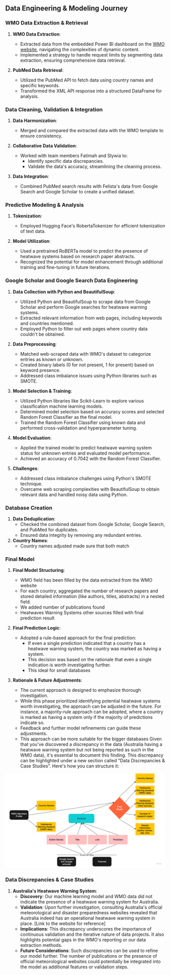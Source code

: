 ## Data Engineering & Modeling Journey

### WMO Data Extraction & Retrieval

1. **WMO Data Extraction**:
   - Extracted data from the embedded Power BI dashboard on the [WMO website](https://community.wmo.int/en/members/profiles), navigating the complexities of dynamic content.
   - Implemented a strategy to handle request limits by segmenting data extraction, ensuring comprehensive data retrieval.

2. **PubMed Data Retrieval**:
   - Utilized the PubMed API to fetch data using country names and specific keywords.
   - Transformed the XML API response into a structured DataFrame for analysis.

### Data Cleaning, Validation & Integration

1. **Data Harmonization**:
   - Merged and compared the extracted data with the WMO template to ensure consistency.
   
2. **Collaborative Data Validation**:
   - Worked with team members Fatimah and Slywia to:
     - Identify specific data discrepancies.
     - Validate the data's accuracy, streamlining the cleaning process.

3. **Data Integration**:
   - Combined PubMed search results with Felista's data from Google Search and Google Scholar to create a unified dataset.

### Predictive Modeling & Analysis

1. **Tokenization**:
   - Employed Hugging Face's RobertaTokenizer for efficient tokenization of text data.

2. **Model Utilization**:
   - Used a pretrained RoBERTa model to predict the presence of heatwave systems based on research paper abstracts.
   - Recognized the potential for model enhancement through additional training and fine-tuning in future iterations.

### Google Scholar and Google Search Data Engineering

1. **Data Collection with Python and BeautifulSoup**:
   - Utilized Python and BeautifulSoup to scrape data from Google Scholar and perform Google searches for heatwave warning systems.
   - Extracted relevant information from web pages, including keywords and countries mentioned.
   - Employed Python to filter out web pages where country data couldn't be obtained.

2. **Data Preprocessing**:
   - Matched web-scraped data with WMO's dataset to categorize entries as known or unknown.
   - Created binary labels (0 for not present, 1 for present) based on keyword presence.
   - Addressed class imbalance issues using Python libraries such as SMOTE.

3. **Model Selection & Training**:
   - Utilized Python libraries like Scikit-Learn to explore various classification machine learning models.
   - Determined model selection based on accuracy scores and selected Random Forest Classifier as the final model.
   - Trained the Random Forest Classifier using known data and performed cross-validation and hyperparameter tuning.

4. **Model Evaluation**:
   - Applied the trained model to predict heatwave warning system status for unknown entries and evaluated model performance.
   - Achieved an accuracy of 0.7042 with the Random Forest Classifier.

5. **Challenges**:
   - Addressed class imbalance challenges using Python's SMOTE technique.
   - Overcame web scraping complexities with BeautifulSoup to obtain relevant data and handled noisy data using Python.

### Database Creation 

1. **Data Deduplication**:
   - Checked the combined dataset from Google Scholar, Google Search, and PubMed for duplicates.
   - Ensured data integrity by removing any redundant entries.
2. **Country Names**:
    - Country names adjusted made sure that both match

### Final Model
1. **Final Model Structuring**:
    - WMO field has been filled by the data extracted from the WMO website
   - For each country, aggregated the number of research papers and stored detailed information (like authors, titles, abstracts) in a nested field.
   - We added number of publications found 
   - Heatwaves Warning Systems other sources filled with final prediction result


2. **Final Prediction Logic**:
   - Adopted a rule-based approach for the final prediction:
     - If even a single prediction indicated that a country has a heatwave warning system, the country was marked as having a system.
     - This decision was based on the rationale that even a single indication is worth investigating further.
     - This ideal for small databases 

3. **Rationale & Future Adjustments**:
   - The current approach is designed to emphasize thorough investigation.
   - While this phase prioritized identifying potential heatwave systems worth investigating, the approach can be adjusted in the future. For instance, a majority-rule approach can be adopted, where a country is marked as having a system only if the majority of predictions indicate so.
   - Feedback and further model refinements can guide these adjustments.
   - This approach can be more suitable for the bigger databases 
   Given that you've discovered a discrepancy in the data (Australia having a heatwave warning system but not being reported as such in the WMO data), it's essential to document this finding. This discrepancy can be highlighted under a new section called "Data Discrepancies & Case Studies". Here's how you can structure it:

![Data Flow](Data_Flow.jpg)


### Data Discrepancies & Case Studies

1. **Australia's Heatwave Warning System**:
   - **Discovery**: Our machine learning model and WMO data did not indicate the presence of a heatwave warning system for Australia.
   - **Validation**: Upon further investigation, consulting Australia's official meteorological and disaster preparedness websites revealed that Australia indeed has an operational heatwave warning system in place. [Link to the website for reference]
   - **Implications**: This discrepancy underscores the importance of continuous validation and the iterative nature of data projects. It also highlights potential gaps in the WMO's reporting or our data extraction methods.
   - **Future Considerations**: Such discrepancies can be used to refine our model further. The number of publications or the presence of official meteorological websites could potentially be integrated into the model as additional features or validation steps.



